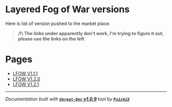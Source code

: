 # Layered Fog of War versions

Here is list of version pushed to the market place.

> **/!\ The links under apparently don't work, I'm trying to figure it out, please use the links on the left <br />**

# Pages

- [LFOW V1.1.1](/book/Versions/LFOW_V1.1.1.md)
- [LFOW V1.2.0](/book/Versions/LFOW_V1.2.0.md)
- [LFOW V1.2.1](/book/Versions/LFOW_V1.2.1.md)

---
_Documentation built with [**`Unreal-Doc` v1.0.9**](https://github.com/PsichiX/unreal-doc) tool by [**`PsichiX`**](https://github.com/PsichiX)_